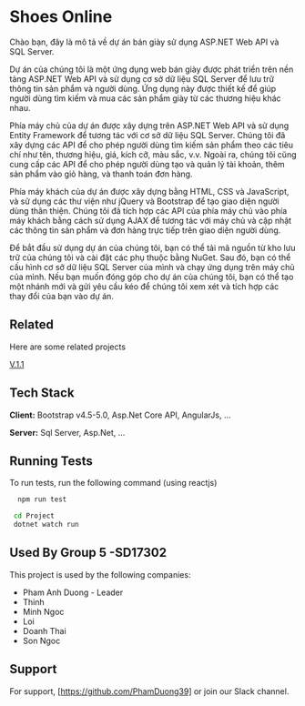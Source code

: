 
# Shoes Online

Chào bạn, đây là mô tả về dự án bán giày sử dụng ASP.NET Web API và SQL Server.

Dự án của chúng tôi là một ứng dụng web bán giày được phát triển trên nền tảng ASP.NET Web API và sử dụng cơ sở dữ liệu SQL Server để lưu trữ thông tin sản phẩm và người dùng. Ứng dụng này được thiết kế để giúp người dùng tìm kiếm và mua các sản phẩm giày từ các thương hiệu khác nhau.

Phía máy chủ của dự án được xây dựng trên ASP.NET Web API và sử dụng Entity Framework để tương tác với cơ sở dữ liệu SQL Server. Chúng tôi đã xây dựng các API để cho phép người dùng tìm kiếm sản phẩm theo các tiêu chí như tên, thương hiệu, giá, kích cỡ, màu sắc, v.v. Ngoài ra, chúng tôi cũng cung cấp các API để cho phép người dùng tạo và quản lý tài khoản, thêm sản phẩm vào giỏ hàng, và thanh toán đơn hàng.

Phía máy khách của dự án được xây dựng bằng HTML, CSS và JavaScript, và sử dụng các thư viện như jQuery và Bootstrap để tạo giao diện người dùng thân thiện. Chúng tôi đã tích hợp các API của phía máy chủ vào phía máy khách bằng cách sử dụng AJAX để tương tác với máy chủ và cập nhật các thông tin sản phẩm và đơn hàng trực tiếp trên giao diện người dùng.

Để bắt đầu sử dụng dự án của chúng tôi, bạn có thể tải mã nguồn từ kho lưu trữ của chúng tôi và cài đặt các phụ thuộc bằng NuGet. Sau đó, bạn có thể cấu hình cơ sở dữ liệu SQL Server của mình và chạy ứng dụng trên máy chủ của mình. Nếu bạn muốn đóng góp cho dự án của chúng tôi, bạn có thể tạo một nhánh mới và gửi yêu cầu kéo để chúng tôi xem xét và tích hợp các thay đổi của bạn vào dự án.

## Related

Here are some related projects

[V.1.1](https://github.com/PhamDuong39/ShopGiay_CS5_G5)


## Tech Stack

**Client:** Bootstrap v4.5-5.0, Asp.Net Core API, AngularJs, ...

**Server:** Sql Server, Asp.Net, ...


## Running Tests

To run tests, run the following command (using reactjs)

```bash
  npm run test
```

```bash
 cd Project
 dotnet watch run
```
## Used By Group 5 -SD17302

This project is used by the following companies:

- Pham Anh Duong - Leader
- Thinh 
- Minh Ngoc
- Loi
- Doanh Thai
- Son Ngoc


## Support

For support, [https://github.com/PhamDuong39] or join our Slack channel.


